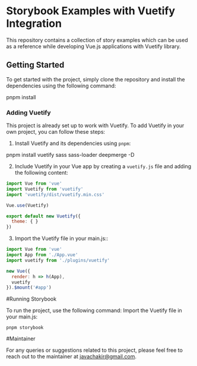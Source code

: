 # Storybook Examples with Vuetify Integration

This repository contains a collection of story examples which can be used as a reference while developing Vue.js applications with Vuetify library.

## Getting Started

To get started with the project, simply clone the repository and install the dependencies using the following command:


pnpm install


### Adding Vuetify

This project is already set up to work with Vuetify. To add Vuetify in your own project, you can follow these steps:

1. Install Vuetify and its dependencies using `pnpm`:


pnpm install vuetify sass sass-loader deepmerge -D


2. Include Vuetify in your Vue app by creating a `vuetify.js` file and adding the following content:

```javascript
import Vue from 'vue'
import Vuetify from 'vuetify'
import 'vuetify/dist/vuetify.min.css'

Vue.use(Vuetify)

export default new Vuetify({
  theme: { }
})
```

3. Import the Vuetify file in your main.js::

```javascript
import Vue from 'vue'
import App from './App.vue'
import vuetify from './plugins/vuetify'

new Vue({
  render: h => h(App),
  vuetify
}).$mount('#app')
```
#Running Storybook

To run the project, use the following command:
Import the Vuetify file in your main.js:

```
pnpm storybook
```

#Maintainer

For any queries or suggestions related to this project, please feel free to reach out to the maintainer at javachakir@gmail.com. 